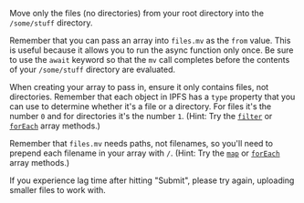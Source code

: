 Move only the files (no directories) from your root directory into the `/some/stuff` directory.

Remember that you can pass an array into `files.mv` as the `from` value. This is useful because it allows you to run the async function only once. Be sure to use the `await` keyword so that the `mv` call completes before the contents of your `/some/stuff` directory are evaluated.

When creating your array to pass in, ensure it only contains files, not directories. Remember that each object in IPFS has a `type` property that you can use to determine whether it's a file or a directory. For files it's the number `0` and for directories it's the number `1`. (Hint: Try the [`filter`](https://developer.mozilla.org/en-US/docs/Web/JavaScript/Reference/Global_Objects/Array/filter) or [`forEach`](https://developer.mozilla.org/en-US/docs/Web/JavaScript/Reference/Global_Objects/Array/forEach) array methods.)

Remember that `files.mv` needs paths, not filenames, so you'll need to prepend each filename in your array with `/`. (Hint: Try the [`map`](https://developer.mozilla.org/en-US/docs/Web/JavaScript/Reference/Global_Objects/Array/map) or [`forEach`](https://developer.mozilla.org/en-US/docs/Web/JavaScript/Reference/Global_Objects/Array/forEach) array methods.)



If you experience lag time after hitting "Submit", please try again, uploading smaller files to work with.
